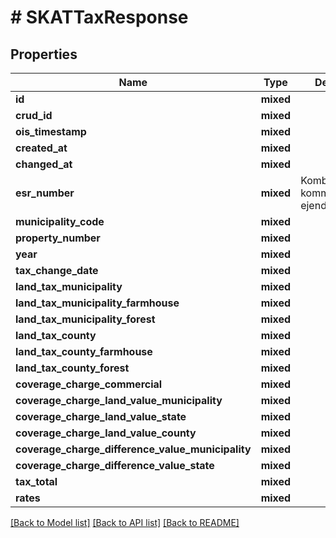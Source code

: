 # # SKATTaxResponse

## Properties

Name | Type | Description | Notes
------------ | ------------- | ------------- | -------------
**id** | **mixed** |  |
**crud_id** | **mixed** |  |
**ois_timestamp** | **mixed** |  |
**created_at** | **mixed** |  |
**changed_at** | **mixed** |  |
**esr_number** | **mixed** | Kombination af kommunekode og ejendomsnummer |
**municipality_code** | **mixed** |  |
**property_number** | **mixed** |  |
**year** | **mixed** |  |
**tax_change_date** | **mixed** |  |
**land_tax_municipality** | **mixed** |  |
**land_tax_municipality_farmhouse** | **mixed** |  |
**land_tax_municipality_forest** | **mixed** |  |
**land_tax_county** | **mixed** |  |
**land_tax_county_farmhouse** | **mixed** |  |
**land_tax_county_forest** | **mixed** |  |
**coverage_charge_commercial** | **mixed** |  |
**coverage_charge_land_value_municipality** | **mixed** |  |
**coverage_charge_land_value_state** | **mixed** |  |
**coverage_charge_land_value_county** | **mixed** |  |
**coverage_charge_difference_value_municipality** | **mixed** |  |
**coverage_charge_difference_value_state** | **mixed** |  |
**tax_total** | **mixed** |  |
**rates** | **mixed** |  |

[[Back to Model list]](../../README.md#models) [[Back to API list]](../../README.md#endpoints) [[Back to README]](../../README.md)

